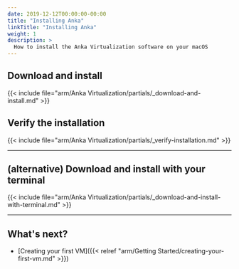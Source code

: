 ```yaml
---
date: 2019-12-12T00:00:00-00:00
title: "Installing Anka"
linkTitle: "Installing Anka"
weight: 1
description: >
  How to install the Anka Virtualization software on your macOS
---
```


## Download and install

{{< include file="arm/Anka Virtualization/partials/_download-and-install.md" >}}

## Verify the installation

{{< include file="arm/Anka Virtualization/partials/_verify-installation.md" >}}

---

## (alternative) Download and install with your terminal

{{< include file="arm/Anka Virtualization/partials/_download-and-install-with-terminal.md" >}}

---

## What's next?

- [Creating your first VM]({{< relref "arm/Getting Started/creating-your-first-vm.md" >}})
